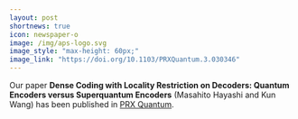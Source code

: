 ```yaml
---
layout: post
shortnews: true
icon: newspaper-o
image: /img/aps-logo.svg
image_style: "max-height: 60px;"
image_link: "https://doi.org/10.1103/PRXQuantum.3.030346"
---
```


Our paper **Dense Coding with Locality Restriction on Decoders: Quantum Encoders versus Superquantum Encoders** (Masahito Hayashi and Kun Wang) has been published in [PRX Quantum](https://doi.org/10.1103/PRXQuantum.3.030346).

